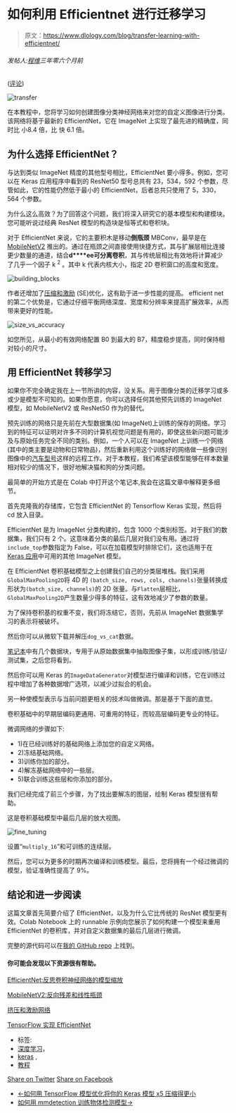 # 如何利用 Efficientnet 进行迁移学习

> 原文：<https://www.dlology.com/blog/transfer-learning-with-efficientnet/>

###### 发帖人:[程维](/blog/author/Chengwei/)三年零六个月前

([评论](/blog/transfer-learning-with-efficientnet/#disqus_thread))

![transfer](img/a4b2b2e8d986610c659837d7afc42cae.png)

在本教程中，您将学习如何创建图像分类神经网络来对您的自定义图像进行分类。该网络将基于最新的 EfficientNet，它在 ImageNet 上实现了最先进的精确度，同时比 小8.4 倍，比 快 6.1 倍。

## 为什么选择 EfficientNet？

与达到类似 ImageNet 精度的其他型号相比，EfficientNet 要小得多。例如，您可以在 Keras 应用程序中看到的 ResNet50 型号总共有 23，534，592 个参数，尽管如此，它的性能仍然低于最小的 EfficientNet，后者总共只使用了 5，330，564 个参数。

为什么这么高效？为了回答这个问题，我们将深入研究它的基本模型和构建模块。您可能听说过经典 ResNet 模型的构造块是恒等式和卷积块。

对于 EfficientNet 来说，它的主要积木是移动**倒瓶颈** MBConv，最早是在 [MobileNetV2](https://arxiv.org/abs/1801.04381) 推出的。通过在瓶颈之间直接使用快捷方式，其与扩展层相比连接更少数量的通道，结合**d****ee可分离卷积**，其与传统层相比有效地将计算减少了几乎一个因子 k <sup>2</sup> 。其中 k 代表内核大小，指定 2D 卷积窗口的高度和宽度。

![building_blocks](img/5058005ad78a3091cb225129e15710d1.png)

作者还增加了[压缩和激励](https://arxiv.org/abs/1709.01507) (SE)优化，这有助于进一步性能的提高。 efficient net 的第二个优势是，它通过仔细平衡网络深度、宽度和分辨率来提高扩展效率，从而带来更好的性能。

![size_vs_accuracy](img/ecc35c7a064d71da4d77b46a2a317841.png)

如您所见，从最小的有效网络配置 B0 到最大的 B7，精度稳步提高，同时保持相对较小的尺寸。

## 用 EfficientNet 转移学习

如果你不完全确定我在上一节所讲的内容，没关系。用于图像分类的迁移学习或多或少是模型不可知的。如果你愿意，你可以选择任何其他预先训练的 ImageNet 模型，如 MobileNetV2 或 ResNet50 作为的替代。

预先训练的网络只是先前在大型数据集(如 ImageNet)上训练的保存的网络。学习到的特征可以证明对许多不同的计算机视觉问题是有用的，即使这些新问题可能涉及与原始任务完全不同的类别。例如，一个人可以在 ImageNet 上训练一个网络(其中的类主要是动物和日常物品)，然后重新利用这个训练好的网络做一些像识别图像中的[汽车型号](https://ai.stanford.edu/~jkrause/cars/car_dataset.html)这样的远程工作。对于本教程，我们希望该模型能够在样本数量相对较少的情况下，很好地解决猫和狗的分类问题。

最简单的开始方式是在 Colab 中打开这个笔记本,我会在这篇文章中解释更多细节。

首先克隆我的存储库，它包含 EfficientNet 的 Tensorflow Keras 实现，然后将 cd 放入目录。

EfficientNet 是为 ImageNet 分类构建的，包含 1000 个类别标签。对于我们的数据集，我们只有 2 个。这意味着分类的最后几层对我们没有用。通过将`include_top`参数指定为 False，可以在加载模型时排除它们，这也适用于在 [Keras 应用](https://keras.io/applications/)中可用的其他 ImageNet 模型。

在 EfficientNet 卷积基础模型之上创建我们自己的分类层堆栈。我们采用`GlobalMaxPooling2D`将 4D 的 `(batch_size, rows, cols, channels)`张量转换成形状为`(batch_size, channels)`的 2D 张量。与`Flatten`层相比，`GlobalMaxPooling2D`产生数量少得多的特征，这有效地减少了参数的数量。

为了保持卷积基的权重不变，我们将冻结它，否则，先前从 ImageNet 数据集学习的表示将被破坏。

然后你可以从微软下载并解压`dog_vs_cat`数据。

[笔记本](https://github.com/Tony607/efficientnet_keras_transfer_learning/blob/master/Keras_efficientnet_transfer_learning.ipynb)中有几个数据块，专用于从原始数据集中抽取图像子集，以形成训练/验证/测试集，之后您将看到。

然后你可以用 Keras 的`ImageDataGenerator`对模型进行编译和训练，它在训练过程中增加了各种数据增广选项，以减少过拟合的机会。

另一种使模型表示与当前问题更相关的技术叫做微调。那是基于下面的直觉。

卷积基础中的早期层编码更通用、可重用的特征，而较高层编码更专业的特征。

微调网络的步骤如下:

*   1)在已经训练好的基础网络上添加您的自定义网络。
*   2)冻结基础网络。
*   3)训练你加的部分。
*   4)解冻基础网络中的一些层。
*   5)联合训练这些层和你添加的部分。

我们已经完成了前三个步骤，为了找出要解冻的图层，绘制 Keras 模型很有帮助。

这是卷积基础模型中最后几层的放大视图。

![fine_tuning](img/ea08820154c3c15bae3c611c700d8e3d.png)

设置“`multiply_16`”和可训练的连续层。

然后，您可以为更多的时期再次编译和训练模型。最后，您将拥有一个经过微调的模型，验证准确性提高了 9%。

## 结论和进一步阅读

这篇文章首先简要介绍了 EfficientNet，以及为什么它比传统的 ResNet 模型更有效。Colab Notebook 上的 runnable 示例向您展示了如何构建一个模型来重用 EfficientNet 的卷积库，并对自定义数据集的最后几层进行微调。

完整的源代码可以在[我的 GitHub repo](https://github.com/Tony607/efficientnet_keras_transfer_learning) 上找到。

#### 你可能会发现以下资源很有帮助。

[EfficientNet:反思卷积神经网络的模型缩放](https://arxiv.org/abs/1905.11946)

[MobileNetV2:反向残差和线性瓶颈](https://arxiv.org/abs/1801.04381)

[挤压和激励网络](https://arxiv.org/abs/1709.01507)

[TensorFlow 实现 EfficientNet](https://github.com/tensorflow/tpu/tree/master/models/official/efficientnet)

*   标签:
*   [深度学习](/blog/tag/deep-learning/)，
*   [keras](/blog/tag/keras/) ,
*   [教程](/blog/tag/tutorial/)

[Share on Twitter](https://twitter.com/intent/tweet?url=https%3A//www.dlology.com/blog/transfer-learning-with-efficientnet/&text=How%20to%20do%20Transfer%20learning%20with%20Efficientnet) [Share on Facebook](https://www.facebook.com/sharer/sharer.php?u=https://www.dlology.com/blog/transfer-learning-with-efficientnet/)

*   [←如何用 TensorFlow 模型优化将你的 Keras 模型 x5 压缩得更小](/blog/how-to-compress-your-keras-model-x5-smaller-with-tensorflow-model-optimization/)
*   [如何用 mmdetection 训练物体检测模型→](/blog/how-to-train-an-object-detection-model-with-mmdetection/)